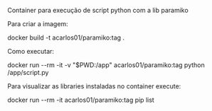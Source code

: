 Container para execução de script python com a lib paramiko

Para criar a imagem:

docker build -t acarlos01/paramiko:tag .

Como executar:

docker run --rm -it -v "$PWD:/app" acarlos01/paramiko:tag python /app/script.py

Para visualizar as libraries instaladas no container execute:

docker run --rm -it acarlos01/paramiko:tag pip list